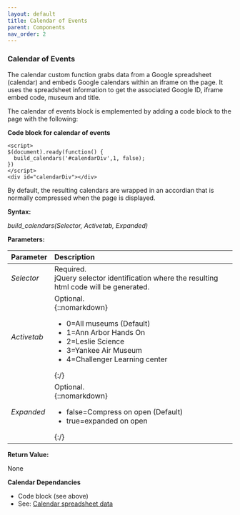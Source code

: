 ```yaml
---
layout: default
title: Calendar of Events
parent: Components
nav_order: 2
---
```


### Calendar of Events

The calendar custom function grabs data from a Google spreadsheet (calendar) and embeds Google calendars within an iframe on the page.  It uses the spreadsheet information to get the associated Google ID, iframe embed code, museum and title.

The calendar of events block is emplemented by adding a code block to the page with the following:

**Code block for calendar of events**
```
<script>
$(document).ready(function() {
  build_calendars('#calendarDiv',1, false);  
})
</script>
<div id="calendarDiv"></div>
```
By default, the resulting calendars are wrapped in an accordian that is normally compressed 
when the page is displayed.  

**Syntax:**

*build_calendars(Selector, Activetab, Expanded)*

**Parameters:**

| Parameter | Description |
| :-------- | :---------- |
| *Selector*  | Required.<br>jQuery selector identification where the resulting html code will be generated. |
| *Activetab* |Optional.<br>{::nomarkdown}<ul><li>0=All museums (Default)</li><li>1=Ann Arbor Hands On</li><li>2=Leslie Science</li><li>3=Yankee Air Museum</li><li>4=Challenger Learning center</li></ul>{:/}|
| *Expanded* |Optional.<br>{::nomarkdown}<ul><li>false=Compress on open (Default)</li><li>true=expanded on open</li></ul>{:/}|

**Return Value:**

None


**Calendar Dependancies**
- Code block (see above)
- See: [Calendar spreadsheet data]({{site.mybase}}/spreadsheets/calendar.html)

